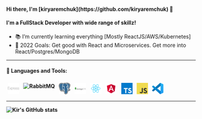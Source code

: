 <h4>Hi there, I'm [kiryaremchuk](https://github.com/kiryaremchuk) 👋</h4>


<h4>I'm a FullStack Developer with wide range of skillz!</h4>
<ul>
<li>📚 I’m currently learning everything [Mostly ReactJS/AWS/Kubernetes]</li>
<li>🥅 2022 Goals: Get good with React and Microservices. Get more into React/Postgres/MongoDB</li>
</ul>

<hr/>

<h4>🧰 Languages and Tools:<h4>
<p align="left">
  <img src="https://raw.githubusercontent.com/github/explore/80688e429a7d4ef2fca1e82350fe8e3517d3494d/topics/express/express.png" alt="ExpressJS" height="30" style="vertical-align:top; margin:4px">
  <img src="https://user-images.githubusercontent.com/43817369/152420668-c84275e2-bf46-4dcd-933b-3a35d3882c55.png" alt="RabbitMQ" height="30" style="vertical-align:top; margin:4px">
  <img src="https://raw.githubusercontent.com/github/explore/80688e429a7d4ef2fca1e82350fe8e3517d3494d/topics/postgresql/postgresql.png" alt="PostgreSQL" height="30" style="vertical-align:top; margin:4px">
  <img src="https://raw.githubusercontent.com/github/explore/80688e429a7d4ef2fca1e82350fe8e3517d3494d/topics/mongodb/mongodb.png" alt="PostgreSQL" height="30" style="vertical-align:top; margin:4px">
  <img src="https://raw.githubusercontent.com/github/explore/80688e429a7d4ef2fca1e82350fe8e3517d3494d/topics/react/react.png" alt="ReactJS" height="30" style="vertical-align:top; margin:4px">
  <img src="https://raw.githubusercontent.com/github/explore/80688e429a7d4ef2fca1e82350fe8e3517d3494d/topics/angular/angular.png" alt="Angular" height="30" style="vertical-align:top; margin:4px">
  <img src="https://raw.githubusercontent.com/github/explore/80688e429a7d4ef2fca1e82350fe8e3517d3494d/topics/typescript/typescript.png" alt="Typescript" height="30" style="vertical-align:top; margin:4px">
  <img src="https://raw.githubusercontent.com/github/explore/80688e429a7d4ef2fca1e82350fe8e3517d3494d/topics/javascript/javascript.png" alt="Javascript" height="30" style="vertical-align:top; margin:4px">
  <img src="https://raw.githubusercontent.com/github/explore/80688e429a7d4ef2fca1e82350fe8e3517d3494d/topics/visual-studio-code/visual-studio-code.png" alt="VS Code" height="30" style="vertical-align:top; margin:4px">
</p>

<hr/>

![Kir's GitHub stats](https://github-readme-stats.vercel.app/api?username=kiryaremchuk&show_icons=true&theme=highcontrast)
